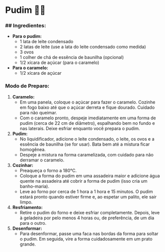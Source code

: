 # Pudim :woman_cook:



### ## Ingredientes:

- **Para o pudim:**
  - 1 lata de leite condensado
  - 2 latas de leite (use a lata do leite condensado como medida)
  - 3 ovos
  - 1 colher de chá de essência de baunilha (opcional)
  - 1/2 xícara de açúcar (para o caramelo)
- **Para o caramelo:**
  - 1/2 xícara de açúcar

### Modo de Preparo:

1. **Caramelo:**
   - Em uma panela, coloque o açúcar para fazer o caramelo. Cozinhe em fogo baixo até que o açúcar derreta e fique dourado. Cuidado para não queimar.
   - Com o caramelo pronto, despeje imediatamente em uma forma de pudim (cerca de 22 cm de diâmetro), espalhando bem no fundo e nas laterais. Deixe esfriar enquanto você prepara o pudim.
2. **Pudim:**
   - No liquidificador, adicione o leite condensado, o leite, os ovos e a essência de baunilha (se for usar). Bata bem até a mistura ficar homogênea.
   - Despeje a mistura na forma caramelizada, com cuidado para não derramar o caramelo.
3. **Cozinhar:**
   - Preaqueça o forno a 180°C.
   - Coloque a forma do pudim em uma assadeira maior e adicione água quente na assadeira até cobrir a forma de pudim (isso cria um banho-maria).
   - Leve ao forno por cerca de 1 hora a 1 hora e 15 minutos. O pudim estará pronto quando estiver firme e, ao espetar um palito, ele sair limpo.
4. **Resfriamento:**
   - Retire o pudim do forno e deixe esfriar completamente. Depois, leve à geladeira por pelo menos 4 horas ou, de preferência, de um dia para o outro.
5. **Desenformar:**
   - Para desenformar, passe uma faca nas bordas da forma para soltar o pudim. Em seguida, vire a forma cuidadosamente em um prato grande.